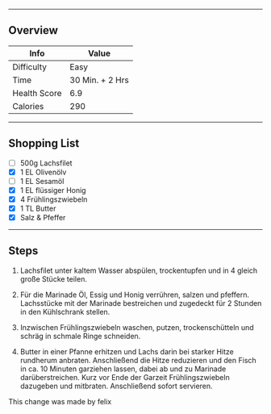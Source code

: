 
___
## Overview

| Info | Value |
| ----------- | ----------- |
| Difficulty | Easy | 
| Time | 30 Min. + 2 Hrs | 
| Health Score | 6.9 |
| Calories | 290 |

___
## Shopping List

- [ ] 500g Lachsfilet
- [x] 1 EL Olivenölv
- [ ] 1 EL Sesamöl
- [x] 1 EL flüssiger Honig
- [x] 4 Frühlingszwiebeln
- [x] 1 TL Butter
- [x] Salz & Pfeffer

___
## Steps

1. Lachsfilet unter kaltem Wasser abspülen, trockentupfen und in 4 gleich große Stücke teilen.

2. Für die Marinade Öl, Essig und Honig verrühren, salzen und pfeffern. Lachsstücke mit der Marinade bestreichen und zugedeckt für 2 Stunden in den Kühlschrank stellen.

3. Inzwischen Frühlingszwiebeln waschen, putzen, trockenschütteln und schräg in schmale Ringe schneiden.

4. Butter in einer Pfanne erhitzen und Lachs darin bei starker Hitze rundherum anbraten. Anschließend die Hitze reduzieren und den Fisch in ca. 10 Minuten garziehen lassen, dabei ab und zu Marinade darüberstreichen. Kurz vor Ende der Garzeit Frühlingszwiebeln dazugeben und mitbraten. Anschließend sofort servieren.


This change was made by felix

